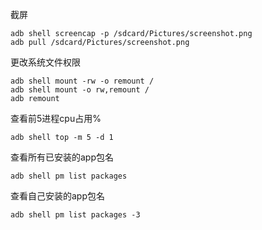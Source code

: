 截屏

```
adb shell screencap -p /sdcard/Pictures/screenshot.png
adb pull /sdcard/Pictures/screenshot.png
```

更改系统文件权限

```shell
adb shell mount -rw -o remount /
adb shell mount -o rw,remount /
adb remount
```

查看前5进程cpu占用%

```
adb shell top -m 5 -d 1
```

查看所有已安装的app包名

```
adb shell pm list packages
```

查看自己安装的app包名

```
adb shell pm list packages -3
```

